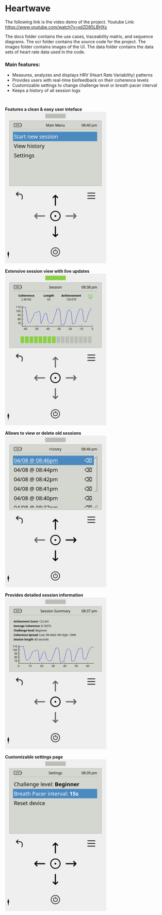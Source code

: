 # Heartwave

The following link is the video demo of the project.
Youtube Link: https://www.youtube.com/watch?v=xdZD85LBHXs

The docs folder contains the use cases, traceability matrix, and sequence diagrams.
The scr folder contains the source code for the project.
The images folder contains images of the UI.
The data folder contains the data sets of heart rate data used in the code.

### Main features:

- Measures, analyzes and displays HRV (Heart Rate Variability) patterns
- Provides users with real-time biofeedback on their coherence levels
- Customizable settings to change challenge level or breath pacer interval
- Keeps a history of all session logs

<br />

**Features a clean & easy user inteface** <br><img src="./images/screenshot_1.png?raw=true" height="500">

**Extensive session view with live updates** <br><img src="./images/screenshot_2.png?raw=true" height="500">

**Allows to view or delete old sessions** <br><img src="./images/screenshot_3.png?raw=true" height="500">

**Provides detailed session information** <br><img src="./images/screenshot_4.png?raw=true" height="500">

**Customizable settings page** <br><img src="./images/screenshot_5.png?raw=true" height="500">
